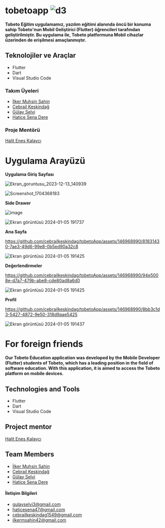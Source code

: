 # tobetoapp ![d3](https://github.com/cebrailkeskindag/tobetoApp/assets/146968990/f0fda431-772b-4b03-a74e-b96cb0334900)


**Tobeto Eğitim uygulamamız, yazılım eğitimi alanında öncü bir konuma sahip Tobeto'nun Mobil Geliştirici (Flutter) öğrencileri tarafından geliştirilmiştir.
Bu uygulama ile, Tobeto platformuna Mobil cihazlar üzerinden de erişilmesi amaçlanmıştır.**


## Teknolojiler ve Araçlar 
- Flutter
- Dart
- Visual Studio Code


### Takım Üyeleri
- [İlker Muhsin Şahin ](https://github.com/ilkrmshn)
- [Cebrail Keskindağ ](https://github.com/cebrailkeskindag)
- [Gülay Selvi](https://github.com/gulayselvi)
- [Hatice Sena Dere](https://github.com/haticesenadere)


### Proje Mentörü
[Halit Enes Kalaycı](https://github.com/halitkalayci)


# Uygulama Arayüzü

**Uygulama Giriş Sayfası**

![Ekran_goruntusu_2023-12-13_140939](https://github.com/cebrailkeskindag/tobetoApp/assets/146968990/7aae0a23-896e-43d7-ad39-fd352b551ede)

![Screenshot_1704368183](https://github.com/cebrailkeskindag/tobetoApp/assets/146968990/e108a21b-a124-469e-a02f-df7fb0d5f78e)

**Side Drawer**

![image](https://github.com/cebrailkeskindag/tobetoApp/assets/46896417/5821f7d5-b396-45c1-914d-c2652d641cfe)

![Ekran görüntüsü 2024-01-05 191737](https://github.com/cebrailkeskindag/tobetoApp/assets/146968990/76b20499-79e8-4b3e-906e-b8dff15fec7e)

**Ana Sayfa**

https://github.com/cebrailkeskindag/tobetoApp/assets/146968990/81831430-7ae3-49d6-99e8-0b5ed90a32c8

![Ekran görüntüsü 2024-01-05 191425](https://github.com/cebrailkeskindag/tobetoApp/assets/146968990/f6d4b720-5a52-4246-84e8-ef63b85dd423)

**Değerlendirmeler**

https://github.com/cebrailkeskindag/tobetoApp/assets/146968990/94e5008e-d7a7-479b-abe8-cde80ad8a6d0

![Ekran görüntüsü 2024-01-05 191425](https://github.com/cebrailkeskindag/tobetoApp/assets/146968990/988352d1-75f5-4296-b02a-184a20fcebf7)

**Profil**

https://github.com/cebrailkeskindag/tobetoApp/assets/146968990/8bb3c1d3-5427-4872-9e50-318d9aae5425

![Ekran görüntüsü 2024-01-05 191437](https://github.com/cebrailkeskindag/tobetoApp/assets/146968990/61816512-0390-4785-9b96-0d43ebcb8823)

# For foreign friends
**Our Tobeto Education application was developed by the Mobile Developer (Flutter) students of Tobeto, which has a leading position in the field of software education.
With this application, it is aimed to access the Tobeto platform on mobile devices.**


## Technologies and Tools 
- Flutter
- Dart
- Visual Studio Code

## Project mentor
[Halit Enes Kalaycı](https://github.com/halitkalayci)

## Team Members
- [İlker Muhsin Şahin ](https://github.com/ilkrmshn)
- [Cebrail Keskindağ ](https://github.com/cebrailkeskindag)
- [Gülay Selvi](https://github.com/gulayselvi)
- [Hatice Sena Dere](https://github.com/haticesenadere)




#### İletişim Bilgileri
- gulayselvi3@gmail.com
- haticesena47@gmail.com
- cebrailkeskindag1549@gmail.com
- ilkermsahin42@gmail.com




